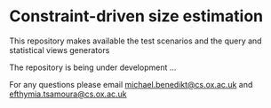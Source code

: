 # Constraint-driven size estimation
This repository makes available the test scenarios and the query and statistical views generators

The repository is being under development ...


For any questions please email michael.benedikt@cs.ox.ac.uk and efthymia.tsamoura@cs.ox.ac.uk